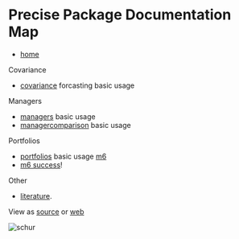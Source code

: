 # Precise Package Documentation Map


- [home](https://microprediction.github.io/precise)

Covariance
 - [covariance](https://microprediction.github.io/precise/covariance.html) forcasting basic usage

Managers 
 - [managers](https://microprediction.github.io/precise/managers.html) basic usage
 - [managercomparison](https://microprediction.github.io/precise/managers.html) basic usage

Portfolios
 - [portfolios](https://microprediction.github.io/precise/portfolios.html) basic usage
[m6](https://microprediction.github.io/precise/m6.html)
 - [m6 success](https://microprediction.github.io/precise/m6_success.html)! 

Other
 - [literature](https://github.com/microprediction/precise/blob/main/LITERATURE.md).

View as [source](https://github.com/microprediction/precise/blob/master/docs/map.md) or [web](https://microprediction.github.io/precise/map)

![schur](/precise/assets/images/schur_reaction.png)

